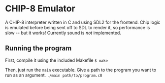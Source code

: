 # CHIP-8 Emulator

A CHIP-8 interpreter written in C and using SDL2 for the frontend. Chip logic is emulated before being sent off to SDL to render it, so performance is slow -- but it works! Currently sound is _not_ implemented.

## Running the program
First, compile it using the included Makefile
```$ make```

Then, just run the `main` executable. Give a path to the program you want to run as an argument.
```./main path/to/program.c8```